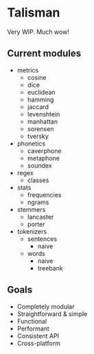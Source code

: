 # Talisman

Very WIP. Much wow!

## Current modules

* metrics
  * cosine
  * dice
  * euclidean
  * hamming
  * jaccard
  * levenshtein
  * manhattan
  * sorensen
  * tversky
* phonetics
  * caverphone
  * metaphone
  * soundex
* regex
  * classes
* stats
  * frequencies
  * ngrams
* stemmers
  * lancaster
  * porter
* tokenizers
  * sentences
    * naive
  * words
    * naive
    * treebank

## Goals

* Completely modular
* Straightforward & simple
* Functional
* Performant
* Consistent API
* Cross-platform
